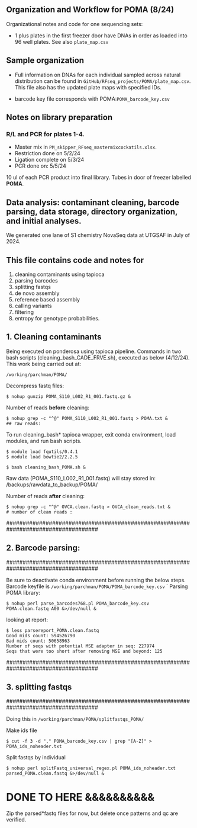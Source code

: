 
## Organization and Workflow for POMA (8/24) 
Organizational notes and code for one sequencing sets:
- 1 plus plates in the first freezer door have DNAs in order as loaded into 96 well plates. See also `plate_map.csv` 

## Sample organization
- Full information on DNAs for each individual sampled across natural distribution can be found in `GitHub/RFseq_projects/POMA/plate_map.csv`. This file also has the updated plate maps with specified IDs.

- barcode key file corresponds with POMA:`POMA_barcode_key.csv`


## Notes on library preparation


### R/L and PCR for plates 1-4. 

- Master mix in `PM_skipper_RFseq_mastermixcockatils.xlsx`.
- Restriction done on 5/2/24
- Ligation complete on 5/3/24
- PCR done on: 5/5/24



10 ul of each PCR product into final library. Tubes in door of freezer labelled **POMA**.


## Data analysis: contaminant cleaning, barcode parsing, data storage, directory organization, and initial analyses.

We generated one lane of S1 chemistry NovaSeq data at UTGSAF in July of 2024. 


## This file contains code and notes for
1) cleaning contaminants using tapioca
2) parsing barcodes
3) splitting fastqs 
4) de novo assembly
5) reference based assembly
6) calling variants
7) filtering
8) entropy for genotype probabilities.

## 1. Cleaning contaminants

Being executed on ponderosa using tapioca pipeline. Commands in two bash scripts (cleaning_bash_CADE_FRVE.sh), executed as below (4/12/24). This work being carried out at:

    /working/parchman/POMA/

Decompress fastq files:

    $ nohup gunzip POMA_S110_L002_R1_001.fastq.gz &
Number of reads **before** cleaning:

    $ nohup grep -c "^@" POMA_S110_L002_R1_001.fastq > POMA.txt &
    ## raw reads: 

To run cleaning_bash* tapioca wrapper, exit conda environment, load modules, and run bash scripts.

    $ module load fqutils/0.4.1
    $ module load bowtie2/2.2.5
    
    $ bash cleaning_bash_POMA.sh &


Raw data (POMA_S110_L002_R1_001.fastq) will stay stored in: /backups/rawdata_to_backup/POMA/

Number of reads **after** cleaning:

    $ nohup grep -c "^@" OVCA.clean.fastq > OVCA_clean_reads.txt &
    # number of clean reads : 


####################################################################################
## 2. Barcode parsing:
####################################################################################

Be sure to deactivate conda environment before running the below steps. Barcode keyfile is `/working/parchman/POMA/POMA_barcode_key.csv`
`
Parsing POMA library:

    $ nohup perl parse_barcodes768.pl POMA_barcode_key.csv POMA.clean.fastq A00 &>/dev/null &

looking at report:

    $ less parsereport_POMA.clean.fastq
    Good mids count: 594526790
    Bad mids count: 50658963
    Number of seqs with potential MSE adapter in seq: 227974
    Seqs that were too short after removing MSE and beyond: 125

####################################################################################
## 3. splitting fastqs
####################################################################################

Doing this in `/working/parchman/POMA/splitfastqs_POMA/` 

Make ids file

    $ cut -f 3 -d "," POMA_barcode_key.csv | grep "[A-Z]" > POMA_ids_noheader.txt

Split fastqs by individual

    $ nohup perl splitFastq_universal_regex.pl POMA_ids_noheader.txt parsed_POMA.clean.fastq &>/dev/null &



# DONE TO HERE &&&&&&&&&&


Zip the parsed*fastq files for now, but delete once patterns and qc are verified.


